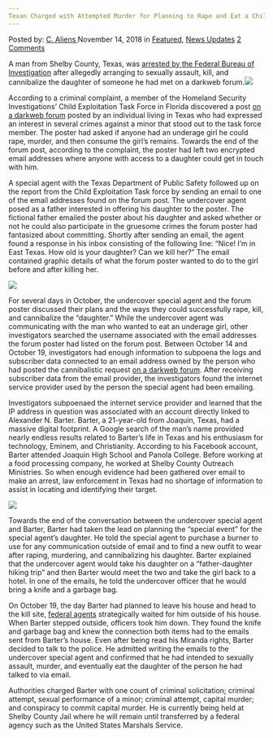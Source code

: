 ```yaml
---
Texan Charged with Attempted Murder for Planning to Rape and Eat a Child
---
```

<article class="post-listing post-27217 post type-post status-publish format-standard has-post-thumbnail hentry 
 tag-attempted tag-charged tag-child tag-eat tag-murder tag-planning tag-rape tag-texan">
<div class="post-inner">
<span>Posted by: <a href="https://www.deepdotweb.com/author/caliens/" title="">C. Aliens </a></span>
<span>November 14, 2018</span>
<span>in <a href="https://www.deepdotweb.com/category/deepdot-news/" rel="category tag">Featured</a>, <a href="https://www.deepdotweb.com/category/news-updates/" rel="category tag">News Updates</a></span>
<span><a href="https://www.deepdotweb.com/2018/11/14/texan-charged-with-attempted-murder-for-planning-to-rape-and-eat-a-child/#comments">2 Comments</a></span>


<p>A man from Shelby County, Texas, was <a href="https://www.lightandchampion.com/news-center-news-joaquin-news-logansport-news-shelbyville-news-tenaha-news-timpson-news/joaquin-man">arrested by the Federal Bureau of Investigation</a> after allegedly arranging to sexually assault, kill, and cannibalize the daughter of someone he had met on a darkweb forum.<img class="wp-image-27221 aligncenter" src="https://www.deepdotweb.com/wp-content/uploads/2018/11/word-image-19.jpeg" srcset="https://www.deepdotweb.com/wp-content/uploads/2018/11/word-image-19.jpeg 660w, https://www.deepdotweb.com/wp-content/uploads/2018/11/word-image-19-300x150.jpeg 300w" sizes="(max-width: 660px) 100vw, 660px" /></p>
<p>According to a criminal complaint, a member of the Homeland Security Investigations’ Child Exploitation Task Force in Florida discovered a post <a href="https://www.deepdotweb.com/tag/darknet/">on a darkweb forum</a> posted by an individual living in Texas who had expressed an interest in several crimes against a minor that stood out to the task force member. The poster had asked if anyone had an underage girl he could rape, murder, and then consume the girl’s remains. Towards the end of the forum post, according to the complaint, the poster had left two encrypted email addresses where anyone with access to a daughter could get in touch with him.</p>
<p>A special agent with the Texas Department of Public Safety followed up on the report from the Child Exploitation Task force by sending an email to one of the email addresses found on the forum post. The undercover agent posed as a father interested in offering his daughter to the poster. The fictional father emailed the poster about his daughter and asked whether or not he could also participate in the gruesome crimes the forum poster had fantasized about committing. Shortly after sending an email, the agent found a response in his inbox consisting of the following line: &#8220;Nice! I’m in East Texas. How old is your daughter? Can we kill her?” The email contained graphic details of what the forum poster wanted to do to the girl before and after killing her.</p>
<p><img class="wp-image-27222" src="https://www.deepdotweb.com/wp-content/uploads/2018/11/word-image-20.jpeg" srcset="https://www.deepdotweb.com/wp-content/uploads/2018/11/word-image-20.jpeg 660w, https://www.deepdotweb.com/wp-content/uploads/2018/11/word-image-20-300x206.jpeg 300w" sizes="(max-width: 660px) 100vw, 660px" /></p>
<p>For several days in October, the undercover special agent and the forum poster discussed their plans and the ways they could successfully rape, kill, and cannibalize the “daughter.” While the undercover agent was communicating with the man who wanted to eat an underage girl, other investigators searched the username associated with the email addresses the forum poster had listed on the forum post. Between October 14 and October 19, investigators had enough information to subpoena the logs and subscriber data connected to an email address owned by the person who had posted the cannibalistic request <a href="https://www.deepdotweb.com/marketplace-directory/categories/discussion-forums">on a darkweb forum</a>. After receiving subscriber data from the email provider, the investigators found the internet service provider used by the person the special agent had been emailing.</p>
<p>Investigators subpoenaed the internet service provider and learned that the IP address in question was associated with an account directly linked to Alexander N. Barter. Barter, a 21-year-old from Joaquin, Texas, had a massive digital footprint. A Google search of the man’s name provided nearly endless results related to Barter’s life in Texas and his enthusiasm for technology, Eminem, and Christianity. According to his Facebook account, Barter attended Joaquin High School and Panola College. Before working at a food processing company, he worked at Shelby County Outreach Ministries. So when enough evidence had been gathered over email to make an arrest, law enforcement in Texas had no shortage of information to assist in locating and identifying their target.</p>
<p><img class="wp-image-27223" src="https://www.deepdotweb.com/wp-content/uploads/2018/11/word-image-21.jpeg" srcset="https://www.deepdotweb.com/wp-content/uploads/2018/11/word-image-21.jpeg 660w, https://www.deepdotweb.com/wp-content/uploads/2018/11/word-image-21-300x150.jpeg 300w" sizes="(max-width: 660px) 100vw, 660px" /></p>
<p>Towards the end of the conversation between the undercover special agent and Barter, Barter had taken the lead on planning the “special event” for the special agent’s daughter. He told the special agent to purchase a burner to use for any communication outside of email and to find a new outfit to wear after raping, murdering, and cannibalizing his daughter. Barter explained that the undercover agent would take his daughter on a “father-daughter hiking trip” and then Barter would meet the two and take the girl back to a hotel. In one of the emails, he told the undercover officer that he would bring a knife and a garbage bag.</p>
<p>On October 19, the day Barter had planned to leave his house and head to the kill site, <a href="https://www.deepdotweb.com/tag/fbi/">federal agents</a> strategically waited for him outside of his house. When Barter stepped outside, officers took him down. They found the knife and garbage bag and knew the connection both items had to the emails sent from Barter’s house. Even after being read his Miranda rights, Barter decided to talk to the police. He admitted writing the emails to the undercover special agent and confirmed that he had intended to sexually assault, murder, and eventually eat the daughter of the person he had talked to via email.</p>
<p>Authorities charged Barter with one count of criminal solicitation; criminal attempt, sexual performance of a minor; criminal attempt, capital murder; and conspiracy to commit capital murder. He is currently being held at Shelby County Jail where he will remain until transferred by a federal agency such as the United States Marshals Service.</p>
</div>
<span style="display:none"><a href="https://www.deepdotweb.com/tag/attempted/" rel="tag">attempted</a> <a href="https://www.deepdotweb.com/tag/charged/" rel="tag">charged</a> <a href="https://www.deepdotweb.com/tag/child/" rel="tag">child</a> <a href="https://www.deepdotweb.com/tag/eat/" rel="tag">eat</a> <a href="https://www.deepdotweb.com/tag/murder/" rel="tag">murder</a> <a href="https://www.deepdotweb.com/tag/planning/" rel="tag">planning</a> <a href="https://www.deepdotweb.com/tag/rape/" rel="tag">rape</a> <a href="https://www.deepdotweb.com/tag/texan/" rel="tag">texan</a></span> <span style="display:none" class="updated">2018-11-14</span>
<div style="display:none" class="vcard author" itemprop="author" itemscope itemtype="http://schema.org/Person"><strong class="fn" itemprop="name"><a href="https://www.deepdotweb.com/author/caliens/" title="Posts by C. Aliens" rel="author">C. Aliens</a></strong></div>
</div>
</article>


